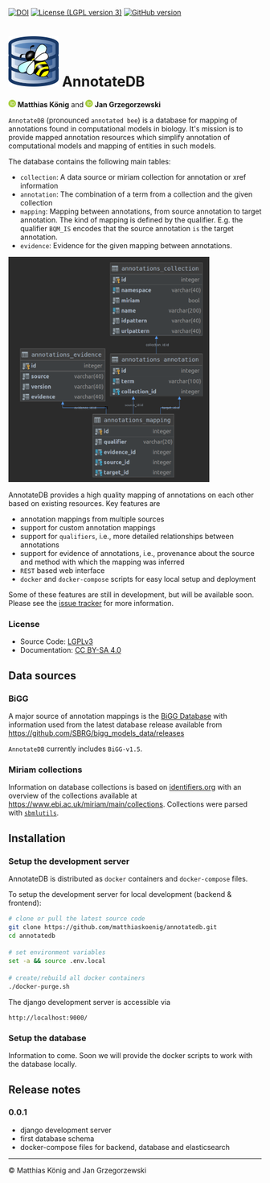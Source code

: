 [![DOI](https://zenodo.org/badge/191741174.svg)](https://zenodo.org/badge/latestdoi/191741174)
[![License (LGPL version 3)](https://img.shields.io/badge/license-LGPLv3.0-blue.svg?style=flat-square)](http://opensource.org/licenses/LGPL-3.0)
[![GitHub version](https://badge.fury.io/gh/matthiaskoenig%2Fannotatedb.svg)](https://badge.fury.io/gh/matthiaskoenig%2Fannotatedb)

<h1><img alt="AnnotateDB logo" src="./docs/images/annotatedb_logo.png" height="100" /> AnnotateDB</h1>
<b><a href="https://orcid.org/0000-0003-1725-179X" title="https://orcid.org/0000-0003-1725-179X"><img src="./docs/images/orcid.png" height="15" width="15"/></a> Matthias König</b>
and
<b><a href="https://orcid.org/0000-0002-4588-4925" title="0000-0002-4588-4925"><img src="./docs/images/orcid.png" height="15"/></a> Jan Grzegorzewski</b>


`AnnotateDB` (pronounced `annotated bee`) is a database for mapping of annotations found in computational models in biology.
It's mission is to provide mapped annotation resources which simplify annotation of computational models and mapping of entities in such models.


The database contains the following main tables:
- `collection`: A data source or miriam collection for annotation or xref information
- `annotation`: The combination of a term from a collection and the given collection
- `mapping`: Mapping between annotations, from source annotation to target annotation. The kind of mapping is defined by the qualifier. E.g. the qualifier `BQM_IS` encodes that the source annotation `is` the target annotation.
- `evidence`: Evidence for the given mapping between annotations.

<img alt="Database schema" src="./docs/images/schema_v0.0.1.png" width="400"/>

AnnotateDB provides a high quality mapping of annotations on each other based on existing resources. 
Key features are
- annotation mappings from multiple sources
- support for custom annotation mappings
- support for `qualifiers`, i.e., more detailed relationships between annotations
- support for evidence of annotations, i.e., provenance about the source and method with which the
mapping was inferred
- `REST` based web interface
- `docker` and `docker-compose` scripts for easy local setup and deployment 

Some of these features are still in development, but will be available soon.
Please see the [issue tracker](https://github.com/matthiaskoenig/annotatedb) for more information.

### License
* Source Code: [LGPLv3](http://opensource.org/licenses/LGPL-3.0)
* Documentation: [CC BY-SA 4.0](http://creativecommons.org/licenses/by-sa/4.0/)

## Data sources

### BiGG
A major source of annotation mappings is the [BiGG Database](http://bigg.ucsd.edu/)
with information used from the latest database release available from
https://github.com/SBRG/bigg_models_data/releases 

`AnnotateDB` currently includes `BiGG-v1.5`.


### Miriam collections
Information on database collections is based on [identifiers.org](http://identifiers.org/collection) with 
an overview of the collections available at https://www.ebi.ac.uk/miriam/main/collections.
Collections were parsed with [`sbmlutils`](https://github.com/matthiaskoenig/sbmlutils).

## Installation
### Setup the development server
AnnotateDB is distributed as `docker` containers and `docker-compose` files. 

To setup the development server for local development (backend & frontend):
```bash
# clone or pull the latest source code
git clone https://github.com/matthiaskoenig/annotatedb.git
cd annotatedb

# set environment variables
set -a && source .env.local
 
# create/rebuild all docker containers
./docker-purge.sh
```
The django development server is accessible via
```
http://localhost:9000/
```

### Setup the database
Information to come. Soon we will provide the docker scripts to work with the database locally.


## Release notes
### 0.0.1
* django development server
* first database schema
* docker-compose files for backend, database and elasticsearch


---
&copy; Matthias König and Jan Grzegorzewski